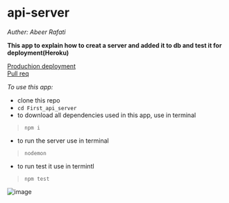 # api-server


*Auther: Abeer Rafati*

**This app to explain how to creat a server and added it to db and test it for deployment(Heroku)**   

[Produchion deployment]()    
[Pull req]()   



*To use this app:*
- clone this repo  
- `cd First_api_server` 
- to download all dependencies used in this app, use in terminal 
> `npm i` 
- to run the server use in terminal  
> `nodemon` 
- to run test it use in termintl 
> `npm test`    




![image](assets/lab.PNG)